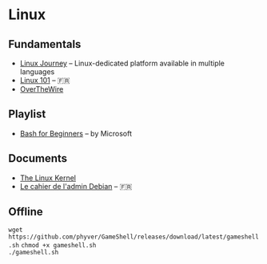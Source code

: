 # Linux 

##  Fundamentals
- [Linux Journey](https://linuxjourney.com/) – Linux-dedicated platform available in multiple languages
- [Linux 101](https://hacktback.fr/nos-ressources/l101-install/) – 🇫🇷 
- [OverTheWire](https://overthewire.org/wargames/)

## Playlist
- [Bash for Beginners](https://www.youtube.com/watch?v=nrfwcbYJZfc&list=PLlrxD0HtieHh9ZhrnEbZKhzk0cetzuX7l) – by Microsoft

## Documents
- [The Linux Kernel](https://linux-kernel-labs.github.io/refs/heads/master/index.html)
- [Le cahier de l'admin Debian](https://debian-handbook.info/browse/fr-FR/stable/) – 🇫🇷 

## Offline
`wget https://github.com/phyver/GameShell/releases/download/latest/gameshell.sh`
`chmod +x gameshell.sh`  
`./gameshell.sh`
